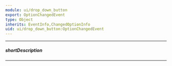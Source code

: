 ```yaml
---
module: ui/drop_down_button
export: OptionChangedEvent
type: Object
inherits: EventInfo,ChangedOptionInfo
uid: ui/drop_down_button:OptionChangedEvent
---
```

---
##### shortDescription
<!-- Description goes here -->

---
<!-- Description goes here -->